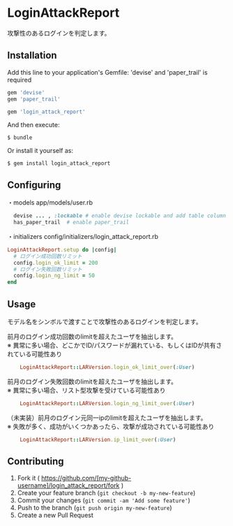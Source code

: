 # LoginAttackReport

攻撃性のあるログインを判定します。

## Installation

Add this line to your application's Gemfile:
'devise' and 'paper_trail' is required

```ruby
gem 'devise'
gem 'paper_trail'

gem 'login_attack_report'
```

And then execute:

    $ bundle

Or install it yourself as:

    $ gem install login_attack_report

## Configuring

・models
app/models/user.rb
```ruby
  devise ... , :lockable # enable devise lockable and add table column 'failed_attempts'
  has_paper_trail  # enable paper_trail
```

・initializers
config/initializers/login_attack_report.rb
```ruby
LoginAttackReport.setup do |config|
  # ログイン成功回数リミット
  config.login_ok_limit = 200
  # ログイン失敗回数リミット
  config.login_ng_limit = 50
end
```

## Usage

モデル名をシンボルで渡すことで攻撃性のあるログインを判定します。

前月のログイン成功回数のlimitを超えたユーザを抽出します。  
※ 異常に多い場合、どこかでID/パスワードが漏れている、もしくはIDが共有されている可能性あり
```ruby
    LoginAttackReport::LARVersion.login_ok_limit_over(:User)
```

前月のログイン失敗回数のlimitを超えたユーザを抽出します。  
※ 異常に多い場合、リスト型攻撃を受けている可能性あり
```ruby
    LoginAttackReport::LARVersion.login_ng_limit_over(:User)
```

（未実装）前月のログイン元同一ipのlimitを超えたユーザを抽出します。  
※ 失敗が多く、成功がいくつかあったら、攻撃が成功されている可能性あり
```ruby
    LoginAttackReport::LARVersion.ip_limit_over(:User)
```

## Contributing

1. Fork it ( https://github.com/[my-github-username]/login_attack_report/fork )
2. Create your feature branch (`git checkout -b my-new-feature`)
3. Commit your changes (`git commit -am 'Add some feature'`)
4. Push to the branch (`git push origin my-new-feature`)
5. Create a new Pull Request
